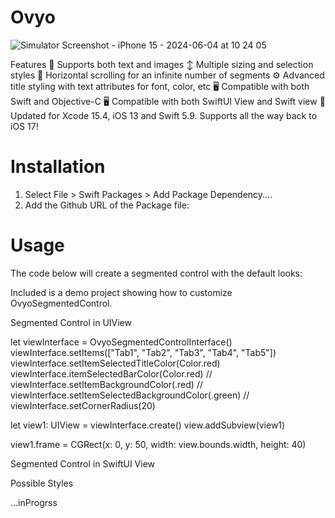 # Ovyo
![Simulator Screenshot - iPhone 15 - 2024-06-04 at 10 24 05](https://github.com/parveen-khan-ovyo/OvyoSegmentedControl/assets/135009495/2337b154-69de-47d0-b3a5-27da60becf86)

Features
📸 Supports both text and images
↕️ Multiple sizing and selection styles
📜 Horizontal scrolling for an infinite number of segments
⚙️ Advanced title styling with text attributes for font, color, etc
🖥 Compatible with both Swift and Objective-C
🖥 Compatible with both SwiftUI View and Swift view
📱 Updated for Xcode 15.4, iOS 13 and Swift 5.9. Supports all the way back to iOS 17!

# Installation
1. Select File > Swift Packages > Add Package Dependency....
2. Add the Github URL of the Package file:

# Usage

The code below will create a segmented control with the default looks:

Included is a demo project showing how to customize OvyoSegmentedControl.

Segmented Control in UIView

let viewInterface = OvyoSegmentedControlInterface()
viewInterface.setItems(["Tab1", "Tab2", "Tab3", "Tab4", "Tab5"])
viewInterface.setItemSelectedTitleColor(Color.red)
viewInterface.itemSelectedBarColor(Color.red)
// viewInterface.setItemBackgroundColor(.red)
// viewInterface.setItemSelectedBackgroundColor(.green)
// viewInterface.setCornerRadius(20)
        
let view1: UIView = viewInterface.create()
view.addSubview(view1)

view1.frame = CGRect(x: 0, y: 50, width: view.bounds.width, height: 40)

Segmented Control in SwiftUI View


Possible Styles

...inProgrss

